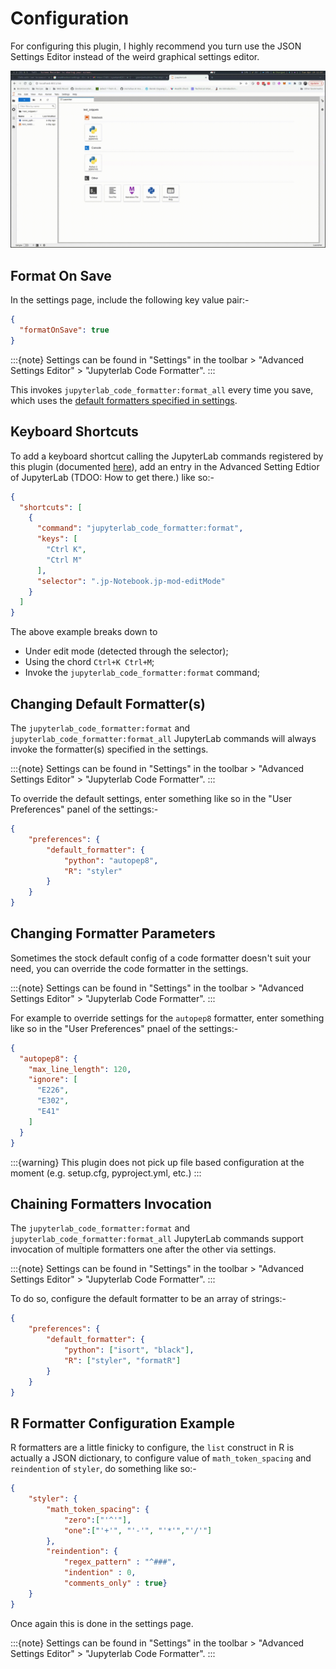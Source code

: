 # Configuration

For configuring this plugin, I highly recommend you turn use the JSON Settings Editor instead of the weird graphical settings editor. 

![settings](_static/settings.gif)

## Format On Save

In the settings page, include the following key value pair:-

```json
{
  "formatOnSave": true
}


```

:::{note}
Settings can be found in "Settings" in the toolbar > "Advanced Settings Editor" > "Jupyterlab Code Formatter".
:::

This invokes `jupyterlab_code_formatter:format_all` every time you save, which uses the [default formatters specified in settings](#changing-default-formatters).

## Keyboard Shortcuts

To add a keyboard shortcut calling the JupyterLab commands registered by this plugin (documented [here](usage.md#preface)), add an entry in the Advanced Setting Edtior of JupyterLab (TDOO: How to get there.) like so:-

```json
{
  "shortcuts": [
    {
      "command": "jupyterlab_code_formatter:format",
      "keys": [
        "Ctrl K",
        "Ctrl M"
      ],
      "selector": ".jp-Notebook.jp-mod-editMode"
    }
  ]
}
```

The above example breaks down to

- Under edit mode (detected through the selector);
- Using the chord `Ctrl+K Ctrl+M`;
- Invoke the `jupyterlab_code_formatter:format` command;

## Changing Default Formatter(s)

The `jupyterlab_code_formatter:format` and `jupyterlab_code_formatter:format_all` JupyterLab commands will always invoke the formatter(s) specified in the settings.

:::{note}
Settings can be found in "Settings" in the toolbar > "Advanced Settings Editor" > "Jupyterlab Code Formatter".
:::

To override the default settings, enter something like so in the "User Preferences" panel of the settings:-

```json
{
    "preferences": {
        "default_formatter": {
            "python": "autopep8",
            "R": "styler"
        }
    }
}
```

## Changing Formatter Parameters

Sometimes the stock default config of a code formatter doesn't suit your need, you can override the code formatter in the settings.

:::{note}
Settings can be found in "Settings" in the toolbar > "Advanced Settings Editor" > "Jupyterlab Code Formatter".
:::

For example to override settings for the `autopep8` formatter, enter something like so in the "User Preferences" pnael of the settings:-

```json
{
  "autopep8": {
    "max_line_length": 120,
    "ignore": [
      "E226",
      "E302",
      "E41"
    ]
  }
}
```

:::{warning}
This plugin does not pick up file based configuration at the moment (e.g. setup.cfg, pyproject.yml, etc.)
:::

## Chaining Formatters Invocation

The `jupyterlab_code_formatter:format` and `jupyterlab_code_formatter:format_all` JupyterLab commands support invocation of multiple formatters one after the other via settings.

:::{note}
Settings can be found in "Settings" in the toolbar > "Advanced Settings Editor" > "Jupyterlab Code Formatter".
:::

To do so, configure the default formatter to be an array of strings:-
```json
{
    "preferences": {
        "default_formatter": {
            "python": ["isort", "black"],
            "R": ["styler", "formatR"]
        }
    }
}
```

## R Formatter Configuration Example

R formatters are a little finicky to configure, the `list` construct in R is actually a JSON dictionary, to configure value of `math_token_spacing` and `reindention` of `styler`, do something like so:-

```json
{
    "styler": {
        "math_token_spacing": {
            "zero":["'^'"],
            "one":["'+'", "'-'", "'*'","'/'"]
        },
        "reindention": {
            "regex_pattern" : "^###",
            "indention" : 0,
            "comments_only" : true}
    }
}
```

Once again this is done in the settings page.

:::{note}
Settings can be found in "Settings" in the toolbar > "Advanced Settings Editor" > "Jupyterlab Code Formatter".
:::

